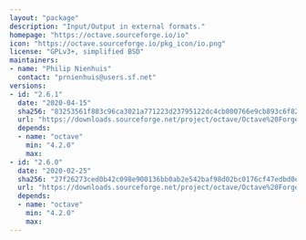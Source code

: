 ```yaml
---
layout: "package"
description: "Input/Output in external formats."
homepage: "https://octave.sourceforge.io/io"
icon: "https://octave.sourceforge.io/pkg_icon/io.png"
license: "GPLv3+, simplified BSD"
maintainers:
- name: "Philip Nienhuis"
  contact: "prnienhuis@users.sf.net"
versions:
- id: "2.6.1"
  date: "2020-04-15"
  sha256: "83253561f883c96ca3021a771223d23795122dc4cb800766e9cb893c6f8262dd"
  url: "https://downloads.sourceforge.net/project/octave/Octave%20Forge%20Packages/Individual%20Package%20Releases/io-2.6.1.tar.gz"
  depends:
  - name: "octave"
    min: "4.2.0"
    max:
- id: "2.6.0"
  date: "2020-02-25"
  sha256: "27f26273ced0b42c098e900136bb0ab2e542baf98d02bc0176cf47edbd0e6d7f"
  url: "https://downloads.sourceforge.net/project/octave/Octave%20Forge%20Packages/Individual%20Package%20Releases/io-2.6.0.tar.gz"
  depends:
  - name: "octave"
    min: "4.2.0"
    max:
---
```

